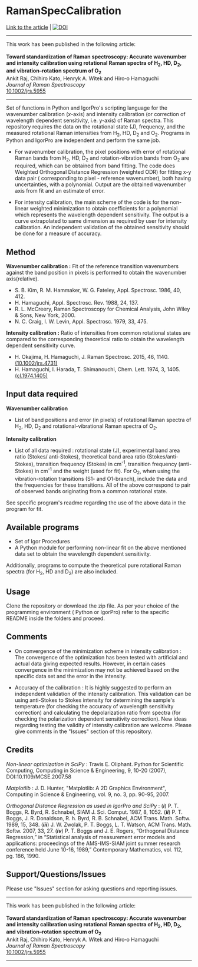 # RamanSpecCalibration <br>
[Link to the article](https://onlinelibrary.wiley.com/doi/full/10.1002/jrs.5955)  |  [![DOI](https://zenodo.org/badge/DOI/10.5281/zenodo.3364647.svg)](https://doi.org/10.5281/zenodo.3364647)

----
This work has been published in the following article:<br><br>
**Toward standardization of Raman spectroscopy: Accurate wavenumber and intensity calibration using rotational Raman spectra of H<sub>2</sub>, HD, D<sub>2</sub>, and vibration–rotation spectrum of O<sub>2</sub>**<br> 
Ankit Raj, Chihiro Kato, Henryk A. Witek and Hiro‐o Hamaguchi<br>
*Journal of Raman Spectroscopy*<br>
[10.1002/jrs.5955](https://onlinelibrary.wiley.com/doi/full/10.1002/jrs.5955)

----

Set of functions in Python and IgorPro's scripting language for the wavenumber calibration (*x*-axis) and intensity calibration (or correction of wavelength dependent sensitivity, i.e. y-axis) of Raman spectra. This repository requires the data on the rotational state (J), frequency, and the measured rotational Raman intensities from H<sub>2</sub>, HD, D<sub>2</sub> and O<sub>2</sub>. Programs in Python and IgorPro are independent and perform the same job.

 - For wavenumber calibration, the pixel positions with error of rotational Raman bands from H<sub>2</sub>, HD, D<sub>2</sub> and rotation-vibration bands from O<sub>2</sub> are required, which can be obtained from band fitting. The code does Weighted Orthogonal Distance Regression (weighted ODR) for fitting x-y data pair ( corresponding to pixel - reference wavenumber), both having uncertainties, with a polynomial. Output are the obtained wavenumber axis from fit and an  estimate of error.

 - For intensity calibration, the main scheme of the code is for the non-linear weighted minimization to obtain coefficients for a polynomial which represents the wavelength dependent sensitivity. The output is a curve extrapolated to same dimension as required by user for intensity calibration. An independent validation of the obtained sensitivity should be done for a measure of accuracy.

## Method

**Wavenumber calibration :**
Fit of  the reference transition wavenumbers against the band position in pixels is performed to obtain the wavenumber axis(relative).

  -  S. B. Kim, R. M. Hammaker, W. G. Fateley, Appl. Spectrosc. 1986, 40, 412.
  - H. Hamaguchi, Appl. Spectrosc. Rev. 1988, 24, 137.
  - R. L. McCreery, Raman Spectroscopy for Chemical Analysis, John Wiley & Sons, New
York, 2000.
  - N. C. Craig, I. W. Levin, Appl. Spectrosc. 1979, 33, 475.

**Intensity calibration :**
Ratio  of intensities from common rotational states are compared to the corresponding theoretical ratio to obtain the wavelength dependent sensitivity curve.

  - H. Okajima, H. Hamaguchi, J. Raman Spectrosc. 2015, 46, 1140. [(10.1002/jrs.4731)](https://doi.org/10.1002/jrs.4731)
  - H. Hamaguchi, I. Harada, T. Shimanouchi, Chem. Lett. 1974, 3, 1405. [(cl.1974.1405)](https://www.journal.csj.jp/doi/pdf/10.1246/cl.1974.1405)

## Input data required
**Wavenumber calibration**

 - List of band positions and error (in pixels) of rotational Raman spectra of H<sub>2</sub>, HD, D<sub>2</sub> and rotational-vibrational Raman spectra of O<sub>2</sub>.

**Intensity calibration**

 - List of all data required : rotational state (J), experimental band area ratio (Stokes/ anti-Stokes), theoretical band area ratio (Stokes/anti-Stokes), transition frequency (Stokes) in cm<sup>-1</sup>, transition frequency (anti-Stokes) in cm<sup>-1</sup> and the weight (used for fit). For  O<sub>2</sub>, when using the vibration-rotation transitions (S1- and O1-branch), include the data and the frequencies for these transitions. All of the above correspond to pair of observed bands originating from a common rotational state.

See specific program's readme regarding the use of the above data in the program for fit.

## Available programs
 - Set of Igor Procedures
 - A Python module
for performing non-linear fit on the above mentioned data set to obtain the wavelength dependent sensitivity.

Additionally, programs to compute the theoretical pure rotational Raman spectra (for H<sub>2</sub>, HD and D<sub>2</sub>) are also included.


## Usage

Clone the repository or download the zip file. As per your choice of the programming environment ( Python or IgorPro) refer to the specific README inside the folders and proceed.

## Comments

 - On convergence of the minimization scheme in intensity calibration : The convergence of the optimization has been tested with artificial and actual data giving expected results. However, in certain cases convergence in the minimization may not be achieved based on the specific data set and the error in the intensity.

 - Accuracy of the calibration : It is highly suggested to perform an independent validation of the intensity calibration. This validation can be using anti-Stokes to Stokes intensity for determining the sample's temperature (for checking the accuracy of wavelength sensitivity correction) and calculating the depolarization ratio from spectra (for checking the polarization dependent sensitivity correction). New ideas regarding testing the validity of intensity calibration are welcome. Please give comments in the "Issues" section of this repository.


## Credits
*Non-linear optimization in SciPy* :  Travis E. Oliphant. Python for Scientific Computing, Computing in Science & Engineering, 9, 10-20 (2007), DOI:10.1109/MCSE.2007.58

*Matplotlib*  : J. D. Hunter, "Matplotlib: A 2D Graphics Environment", Computing in Science & Engineering, vol. 9, no. 3, pp. 90-95, 2007.

*Orthogonal Distance Regression as used in IgorPro and SciPy* : (***i***) P. T. Boggs, R. Byrd, R. Schnabel, SIAM J. Sci. Comput. 1987, 8, 1052. (***ii***) P. T. Boggs, J. R. Donaldson, R. h. Byrd, R. B. Schnabel, ACM Trans. Math. Softw. 1989, 15, 348. (***iii***) J. W. Zwolak, P. T. Boggs, L. T. Watson, ACM Trans. Math. Softw. 2007, 33, 27. (***iv***)  P. T. Boggs and J. E. Rogers, “Orthogonal Distance Regression,” in “Statistical analysis of measurement error models and applications: proceedings of the AMS-IMS-SIAM joint summer research conference held June 10-16, 1989,” Contemporary Mathematics, vol. 112, pg. 186, 1990.

## Support/Questions/Issues
Please use "Issues" section for asking questions and reporting issues.

----
This work has been published in the following article:<br><br>
**Toward standardization of Raman spectroscopy: Accurate wavenumber and intensity calibration using rotational Raman spectra of H<sub>2</sub>, HD, D<sub>2</sub>, and vibration–rotation spectrum of O<sub>2</sub>**<br> 
Ankit Raj, Chihiro Kato, Henryk A. Witek and Hiro‐o Hamaguchi<br>
*Journal of Raman Spectroscopy*<br>
[10.1002/jrs.5955](https://onlinelibrary.wiley.com/doi/full/10.1002/jrs.5955)

----
